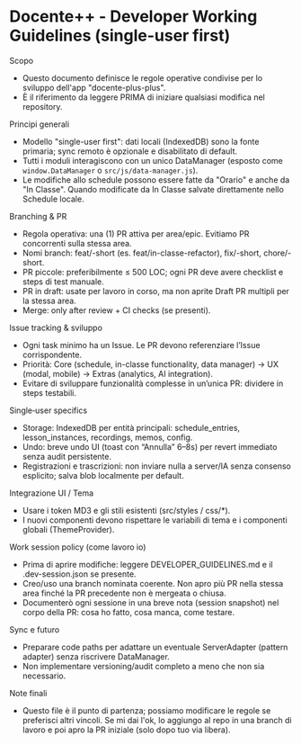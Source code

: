 # Docente++ - Developer Working Guidelines (single-user first)

Scopo
- Questo documento definisce le regole operative condivise per lo sviluppo dell'app "docente-plus-plus".
- È il riferimento da leggere PRIMA di iniziare qualsiasi modifica nel repository.

Principi generali
- Modello "single-user first": dati locali (IndexedDB) sono la fonte primaria; sync remoto è opzionale e disabilitato di default.
- Tutti i moduli interagiscono con un unico DataManager (esposto come `window.DataManager` o `src/js/data-manager.js`).
- Le modifiche allo schedule possono essere fatte da "Orario" e anche da "In Classe". Quando modificate da In Classe salvate direttamente nello Schedule locale.

Branching & PR
- Regola operativa: una (1) PR attiva per area/epic. Evitiamo PR concorrenti sulla stessa area.  
- Nomi branch: feat/<area>-short (es. feat/in-classe-refactor), fix/<issue>-short, chore/<task>-short.
- PR piccole: preferibilmente ≤ 500 LOC; ogni PR deve avere checklist e steps di test manuale.
- PR in draft: usate per lavoro in corso, ma non aprite Draft PR multipli per la stessa area.
- Merge: only after review + CI checks (se presenti).

Issue tracking & sviluppo
- Ogni task minimo ha un Issue. Le PR devono referenziare l’Issue corrispondente.
- Priorità: Core (schedule, in-classe functionality, data manager) → UX (modal, mobile) → Extras (analytics, AI integration).
- Evitare di sviluppare funzionalità complesse in un’unica PR: dividere in steps testabili.

Single‑user specifics
- Storage: IndexedDB per entità principali: schedule_entries, lesson_instances, recordings, memos, config.
- Undo: breve undo UI (toast con “Annulla” 6–8s) per revert immediato senza audit persistente.
- Registrazioni e trascrizioni: non inviare nulla a server/IA senza consenso esplicito; salva blob localmente per default.

Integrazione UI / Tema
- Usare i token MD3 e gli stili esistenti (src/styles / css/*).  
- I nuovi componenti devono rispettare le variabili di tema e i componenti globali (ThemeProvider).

Work session policy (come lavoro io)
- Prima di aprire modifiche: leggere DEVELOPER_GUIDELINES.md e il .dev-session.json se presente.  
- Creo/uso una branch nominata coerente. Non apro più PR nella stessa area finché la PR precedente non è mergeata o chiusa.  
- Documenterò ogni sessione in una breve nota (session snapshot) nel corpo della PR: cosa ho fatto, cosa manca, come testare.

Sync e futuro
- Preparare code paths per adattare un eventuale ServerAdapter (pattern adapter) senza riscrivere DataManager.
- Non implementare versioning/audit completo a meno che non sia necessario.

Note finali
- Questo file è il punto di partenza; possiamo modificare le regole se preferisci altri vincoli. Se mi dai l'ok, lo aggiungo al repo in una branch di lavoro e poi apro la PR iniziale (solo dopo tuo via libera).